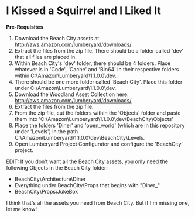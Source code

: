 ﻿# I Kissed a Squirrel and I Liked It

<b>Pre-Requisites</b><br>
1. Download the Beach City assets at http://aws.amazon.com/lumberyard/downloads/<br>
2. Extract the files from the zip file. There should be a folder called 'dev' that all files are placed in. <br>
3. Within Beach City's 'dev' folder, there should be 4 folders. Place whatever is in 'Code', 'Cache' and 'Bin64' in their respective folders within C:\Amazon\Lumberyard\1.1.0.0\dev.<br>
4. There should be one more folder called 'Beach City'. Place this folder under C:\Amazon\Lumberyard\1.1.0.0\dev. <br>
5. Download the Woodland Asset Collection here: http://aws.amazon.com/lumberyard/downloads/<br>
6. Extract the files from the zip file.<br>
7. From the zip file, cut the folders within the 'Objects' folder and paste them into       'C:\Amazon\Lumberyard\1.1.0.0\dev\BeachCity\Objects'<br>
8. Place the folders 'Diner' and 'open_world' (which are in this repository under 'Levels') in the path C:\Amazon\Lumberyard\1.1.0.0\dev\BeachCity\Levels.<br> 
9. Open Lumberyard Project Configurator and configure the 'BeachCity' project.<br>

EDIT: If you don't want all the Beach City assets, you only need the following Objects in the Beach City folder: <br>
- BeachCity\Architecture\Diner<br>
- Everything under BeachCity\Props that begins with "Diner_"<br>
- BeachCity\Props\JukeBox<br>

I think that's all the assets you need from Beach City. But if I'm missing one, let me know!<br>
